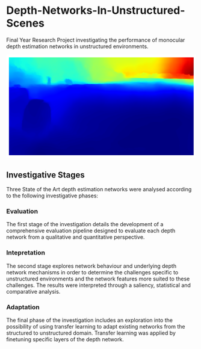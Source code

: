 # Depth-Networks-In-Unstructured-Scenes
Final Year Research Project investigating the performance of monocular depth estimation networks in unstructured environments.


![Depth Estimation in Unstructured, Natural Scenes](alhashim_fieldsafe_1.png?raw=true "Depth Estimation in Unstructured, Natural Scenes")


## Investigative Stages
Three State of the Art depth estimation networks were analysed according to the following investigative phases:


### Evaluation
The first stage of the investigation details the development of a comprehensive evaluation pipeline designed to evaluate each depth network from a qualitative and quantitative perspective. 

### Intepretation
The second stage explores network behaviour and underlying depth network mechanisms in order to determine the challenges specific to unstructured environments and the network features more suited to these challenges. The results were interpreted through a saliency, statistical and comparative analysis.

### Adaptation
The final phase of the investigation includes an exploration into the possibility of using transfer learning to adapt existing networks from the structured to unstructured domain. Transfer learning was applied by finetuning specific layers of the depth network.